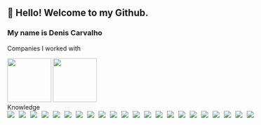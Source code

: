 ## 👋 Hello! Welcome to my Github.
### My name is Denis Carvalho 

Companies I worked with
<div>
<img height="100px" src="http://ongrenovar.com.br/images/itau-logo.jpg"/>
  <img height="100px" src="https://upload.wikimedia.org/wikipedia/commons/6/6d/Logo_rede.jpg"/>
  
</div>
Knowledge
<div style="display: flex; gap: 10px;">
  <img src="https://img.shields.io/badge/Angular-DD0031?style=for-the-badge&logo=angular&logoColor=white"/>
  <img src="https://img.shields.io/badge/JavaScript-323330?style=for-the-badge&logo=javascript&logoColor=F7DF1E"/>
  <img src="https://img.shields.io/badge/HTML5-E34F26?style=for-the-badge&logo=html5&logoColor=white"/>
  <img src="https://img.shields.io/badge/CSS3-1572B6?style=for-the-badge&logo=css3&logoColor=white"/>
  <img src="https://img.shields.io/badge/TypeScript-007ACC?style=for-the-badge&logo=typescript&logoColor=white"/>
<img src="https://img.shields.io/badge/Java-ED8B00?style=for-the-badge&logo=java&logoColor=white"/>
<img src="https://img.shields.io/badge/MySQL-00000F?style=for-the-badge&logo=mysql&logoColor=white"/>
<img src="https://img.shields.io/badge/PostgreSQL-316192?style=for-the-badge&logo=postgresql&logoColor=white"/>
<img src="https://img.shields.io/badge/MongoDB-4EA94B?style=for-the-badge&logo=mongodb&logoColor=white"/>
<img src="https://img.shields.io/badge/Node.js-339933?style=for-the-badge&logo=nodedotjs&logoColor=white"/>
<img src="https://img.shields.io/badge/npm-CB3837?style=for-the-badge&logo=npm&logoColor=white"/>
<img src="https://img.shields.io/badge/Yarn-2C8EBB?style=for-the-badge&logo=yarn&logoColor=white"/>
<img src="https://img.shields.io/badge/Sass-CC6699?style=for-the-badge&logo=sass&logoColor=white"/>
<img src="https://img.shields.io/badge/React-20232A?style=for-the-badge&logo=react&logoColor=61DAFB"/>
<img src="https://img.shields.io/badge/styled--components-DB7093?style=for-the-badge&logo=styled-components&logoColor=white"/>
<img src="https://img.shields.io/badge/Redux-593D88?style=for-the-badge&logo=redux&logoColor=white"/>
<img src="https://img.shields.io/badge/Git-F05032?style=for-the-badge&logo=git&logoColor=white"/>
<img src="https://img.shields.io/badge/Postman-FF6C37?style=for-the-badge&logo=Postman&logoColor=white"/>
<img src="https://img.shields.io/badge/Insomnia-5849be?style=for-the-badge&logo=Insomnia&logoColor=white"/>
<img src="https://img.shields.io/badge/Selenium-43B02A?style=for-the-badge&logo=Selenium&logoColor=white"/>
<img src="https://img.shields.io/badge/Jira-0052CC?style=for-the-badge&logo=Jira&logoColor=white"/>
<img src="https://img.shields.io/badge/Amazon_AWS-232F3E?style=for-the-badge&logo=amazon-aws&logoColor=white"/>
</div>
